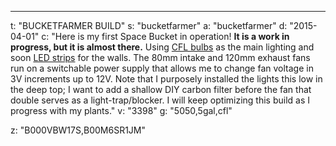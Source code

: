 ---
t: "BUCKETFARMER BUILD"
s: "bucketfarmer"
a: "bucketfarmer"
d: "2015-04-01"
c: "Here is my first Space Bucket in operation! <strong>It is a work in progress, but it is almost there.</strong> Using <a href='http://www.amazon.com/s/?_encoding=UTF8&camp=1789&creative=390957&field-keywords=23w%20cfl&linkCode=ur2&rh=i%3Aaps%2Ck%3A23w%20cfl&tag=spacbuck-20&url=search-alias%3Daps&linkId=TOD5YZ7WINHSD7WK'>CFL bulbs</a> as the main lighting and soon <a href='http://www.amazon.com/gp/product/B00BPIWY28/ref=as_li_ss_tl?ie=UTF8&amp;camp=1789&amp;creative=390957&amp;creativeASIN=B00BPIWY28&amp;linkCode=as2&amp;tag=spacbuck-20'>LED strips</a> for the walls. The 80mm intake and 120mm exhaust fans run on a switchable power supply that allows me to change fan voltage in 3V increments up to 12V. Note that I purposely installed the lights this low in the deep top; I want to add a shallow DIY carbon filter before the fan that double serves as a light-trap/blocker. I will keep optimizing this build as I progress with my plants."
v: "3398"
g: "5050,5gal,cfl"

z: "B000VBW17S,B00M6SR1JM"
